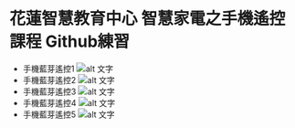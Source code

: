 # 花蓮智慧教育中心 智慧家電之手機遙控課程 Github練習
* 手機藍芽遙控1
![alt 文字](Screenshot_20190624-193409.png "手機畫面截圖")
* 手機藍芽遙控2
![alt 文字](test2.png "手機畫面截圖")
* 手機藍芽遙控3
![alt 文字](Screenshot_20190626-190837.png "手機畫面截圖")
* 手機藍芽遙控4
![alt 文字](Screenshot_20190626-193709.png "手機畫面截圖")
* 手機藍芽遙控5
![alt 文字](Screenshot_20190626-201359.png "手機畫面截圖")
